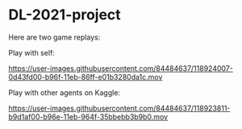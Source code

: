 # DL-2021-project

Here are two game replays:

Play with self:

https://user-images.githubusercontent.com/84484637/118924007-0d43fd00-b96f-11eb-86ff-e01b3280da1c.mov

Play with other agents on Kaggle:

https://user-images.githubusercontent.com/84484637/118923811-b9d1af00-b96e-11eb-964f-35bbebb3b9b0.mov

